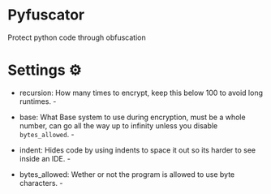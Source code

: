 # Pyfuscator
Protect python code through obfuscation 


# Settings ⚙

 - recursion: How many times to encrypt, keep this below 100 to avoid long runtimes. -
 
 - base: What Base system to use during encryption, must be a whole number, can go all the way up to infinity unless you disable `bytes_allowed`. -

 - indent: Hides code by using indents to space it out so its harder to see inside an IDE. -
 
 - bytes_allowed: Wether or not the program is allowed to use byte characters. -
